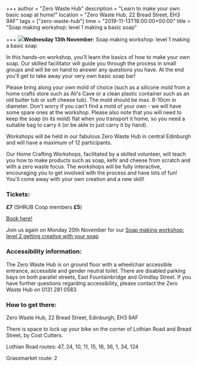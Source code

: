 +++
author = "Zero Waste Hub"
description = "Learn to make your own basic soap at home!"
location = "Zero Waste Hub, 22 Bread Street, EH3 9AF"
tags = ["zero-waste-hub"]
time = "2019-11-13T18:00:00+00:00"
title = "Soap making workshop: level 1 making a basic soap"

+++
![](https://res.cloudinary.com/shrub-co-op/image/upload/v1571525070/shrubcoop.org/media/72730147_3703503529675240_1284170641406164992_o_vqz601.jpg)**Wednesday 13th November:** Soap making workshop: level 1 making a basic soap

In this hands-on workshop, you'll learn the basics of how to make your own soap. Our skilled facilitator will guide you through the process in small groups and will be on hand to answer any questions you have. At the end you'll get to take away your very own basic soap bar!

Please bring along your own mold of choice (such as a silicone mold from a home crafts store such as Ali's Cave or a clean plastic container such as an old butter tub or soft cheese tub). The mold should be max. 8-10cm in diameter. Don't worry if you can't find a mold of your own - we will have some spare ones at the workshop. Please also note that you will need to keep the soap (in its mold) flat when you transport it home, so you need a suitable bag to carry it (or be able to just carry it by hand).

Workshops will be held in our fabulous Zero Waste Hub in central Edinburgh and will have a maximum of 12 participants.

Our Home Crafting Workshops, facilitated by a skilled volunteer, will teach you how to make products such as soap, kefir and cheese from scratch and with a zero waste focus. The workshops will be fully interactive, encouraging you to get involved with the process and have lots of fun! You'll come away with your own creation and a new skill!

### Tickets:

**£7** (SHRUB Coop members **£5**)

[Book here!](https://www.eventbrite.co.uk/e/soap-making-workshop-level-1-making-a-basic-soap-tickets-77282573257 "https://www.eventbrite.co.uk/e/soap-making-workshop-level-1-making-a-basic-soap-tickets-77282573257")

Join us again on Monday 20th November for our [Soap making workshop: level 2 getting creative with your soap](https://www.shrubcoop.org/events/soap-making-workshop-level-2-getting-creative-with-your-soap/ "https://www.shrubcoop.org/events/soap-making-workshop-level-2-getting-creative-with-your-soap/")

### Accessibility information:

The Zero Waste Hub is on ground floor with a wheelchair accessible entrance, accessible and gender neutral toilet. There are disabled parking bays on both parallel streets, East Fountainbridge and Grindlay Street. If you have further questions regarding accessibility, please contact the Zero Waste Hub on 0131 281 0583.

### How to get there:

Zero Waste Hub, 22 Bread Street, Edinburgh, EH3 9AF

There is space to lock up your bike on the corner of Lothian Road and Bread Street, by Cost Cutters.

Lothian Road routes: 47, 24, 10, 11, 15, 16, 36, 1, 34, 124

Grassmarket route: 2